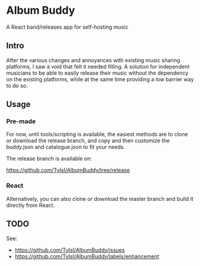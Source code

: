 # Album Buddy

A React band/releases app for self-hosting music

## Intro

After the various changes and annoyances with existing music sharing platforms, I saw a void that felt it needed filling. A solution for independent musicians to be able to easily release their music without the dependency on the existing platforms, while at the same time providing a low barrier way to do so.

## Usage

### Pre-made

For now, until tools/scripting is available, the easiest methods are to clone or download the release branch, and copy and then customize the buddy.json and catalogue.json to fit your needs.

The release branch is available on:

https://github.com/TyIsI/AlbumBuddy/tree/release

### React

Alternatively, you can also clone or download the master branch and build it directly from React.

## TODO

See:

- https://github.com/TyIsI/AlbumBuddy/issues
- https://github.com/TyIsI/AlbumBuddy/labels/enhancement
